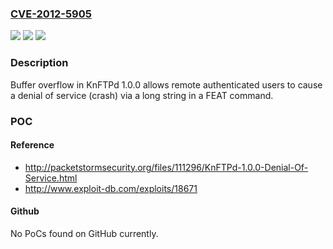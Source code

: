 ### [CVE-2012-5905](https://cve.mitre.org/cgi-bin/cvename.cgi?name=CVE-2012-5905)
![](https://img.shields.io/static/v1?label=Product&message=n%2Fa&color=blue)
![](https://img.shields.io/static/v1?label=Version&message=n%2Fa&color=blue)
![](https://img.shields.io/static/v1?label=Vulnerability&message=n%2Fa&color=brighgreen)

### Description

Buffer overflow in KnFTPd 1.0.0 allows remote authenticated users to cause a denial of service (crash) via a long string in a FEAT command.

### POC

#### Reference
- http://packetstormsecurity.org/files/111296/KnFTPd-1.0.0-Denial-Of-Service.html
- http://www.exploit-db.com/exploits/18671

#### Github
No PoCs found on GitHub currently.

